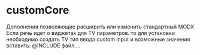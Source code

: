 customCore
=========
Дополнения позволяющие расширить или изменить стандартный MODX
Если речь идет о виджетах для TV параметров. то для установки необходимо создать TV тип ввода custom input и возможные значения вставить: @INCLUDE файл....